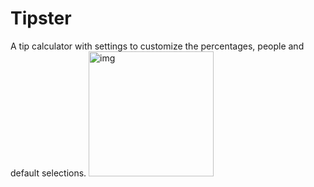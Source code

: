 # Tipster
A tip calculator with settings to customize the percentages, people and default selections.
<img src='http://imgur.com/NVhVS1H' title='img' width='200' alt='img' />
